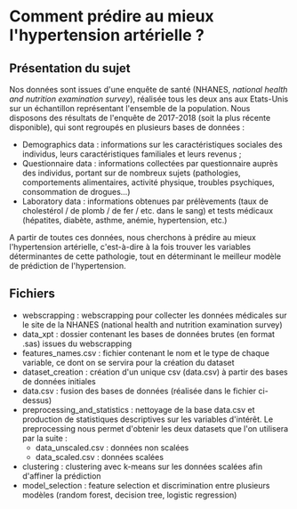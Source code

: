 # Comment prédire au mieux l'hypertension artérielle ?

## Présentation du sujet

Nos données sont issues d'une enquête de santé (NHANES, *national health and nutrition examination survey*), réalisée tous les deux ans aux Etats-Unis sur un échantillon représentant l'ensemble de la population. Nous disposons des résultats de l'enquête de 2017-2018 (soit la plus récente disponible), qui sont regroupés en plusieurs bases de données : 

- Demographics data : informations sur les caractéristiques sociales des individus, leurs caractéristiques familiales et leurs revenus ; 
- Questionnaire data : informations collectées par questionnaire auprès des individus, portant sur de nombreux sujets (pathologies, comportements alimentaires, activité physique, troubles psychiques, consommation de drogues...) 
- Laboratory data : informations obtenues par prélèvements (taux de cholestérol / de plomb / de fer / etc. dans le sang) et tests médicaux (hépatites, diabète, asthme, anémie, hypertension, etc.)

A partir de toutes ces données, nous cherchons à prédire au mieux l'hypertension artérielle, c'est-à-dire à la fois trouver les variables déterminantes de cette pathologie, tout en déterminant le meilleur modèle de prédiction de l'hypertension. 

## Fichiers

- webscrapping : webscrapping pour collecter les données médicales sur le site de la NHANES (national health and nutrition examination survey)
- data_xpt : dossier contenant les bases de données brutes (en format .sas) issues du webscrapping
- features_names.csv : fichier contenant le nom et le type de chaque variable, ce dont on se servira pour la création du dataset
- dataset_creation : création d'un unique csv (data.csv) à partir des bases de données initiales
- data.csv : fusion des bases de données (réalisée dans le fichier ci-dessus)
- preprocessing_and_statistics : nettoyage de la base data.csv et production de statistiques descriptives sur les variables d'intérêt. Le preprocessing nous permet d'obtenir les deux datasets que l'on utilisera par la suite : 
  - data_unscaled.csv : données non scalées
  - data_scaled.csv : données scalées
- clustering : clustering avec k-means sur les données scalées afin d'affiner la prédiction
- model_selection : feature selection et discrimination entre plusieurs modèles (random forest, decision tree, logistic regression)

